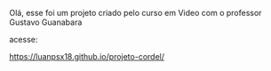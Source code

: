 Olá, esse foi um projeto criado pelo curso em Video com o professor Gustavo Guanabara

acesse:

https://luanpsx18.github.io/projeto-cordel/
